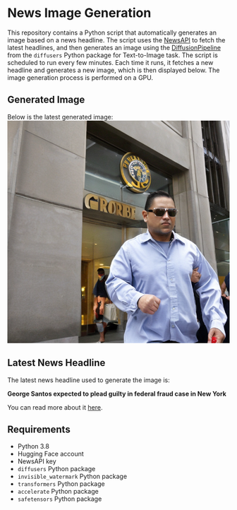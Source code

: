 # News Image Generation
This repository contains a Python script that automatically generates an image based on a news headline. The script uses the [NewsAPI](https://newsapi.org/) to fetch the latest headlines, and then generates an image using the [DiffusionPipeline](https://github.com/huggingface/diffusers) from the `diffusers` Python package for Text-to-Image task.
The script is scheduled to run every few minutes. Each time it runs, it fetches a new headline and generates a new image, which is then displayed below. The image generation process is performed on a GPU.

## Generated Image
Below is the latest generated image:
![Generated Image](image.png)

## Latest News Headline
The latest news headline used to generate the image is:

**George Santos expected to plead guilty in federal fraud case in New York**

You can read more about it [here](https://news.google.com/rss/articles/CBMiggFBVV95cUxPeXVRQzVpcmtFRUVTbVUzeGtPM1A1SVF2MENFYXhGQ2xWcGZJb3g4NmQ0cG1XaEp3WXJqMHh2eUJUVVVEYXJ2WGZ0NllfX1JsQk9jQTI3VUpGdzdJaW1PdGpmd2NHd0ZKeWdjcWRiTXl1SkpfUVRlbWxyWEpmejBCMm9n0gGHAUFVX3lxTFBpUDlGSExocWxtOXlJQUNWYnY3OFFuemkxOHEtUDZNLWVVRUxMVFE2NnNXY215OXhwM1pwOVAxeUVOOUdXQVg5QmVpU1ZVR3daUEhwRzFlbG9HT3VUS3RlUEI4LThuTFh4eW02VnczekxOTzFZNzFfQ2pBY0U1UUVDdXM0dWNacw?oc=5).

## Requirements
- Python 3.8
- Hugging Face account
- NewsAPI key
- `diffusers` Python package
- `invisible_watermark` Python package
- `transformers` Python package
- `accelerate` Python package
- `safetensors` Python package

